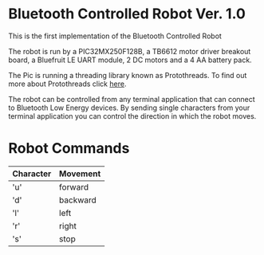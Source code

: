 # Bluetooth Controlled Robot Ver. 1.0

This is the first implementation of the Bluetooth Controlled Robot

The robot is run by a PIC32MX250F128B, a TB6612 motor driver breakout board, a Bluefruit LE UART module, 2 DC motors and a 4 AA battery pack.

The Pic is running a threading library known as Protothreads. To find out more about Protothreads click [here](http://people.ece.cornell.edu/land/courses/ece4760/PIC32/index_Protothreads.html).

The robot can be controlled from any terminal application that can connect to Bluetooth Low Energy devices. By sending single characters from your terminal application you can control the direction in which the robot moves.


# Robot Commands


| Character | Movement |
| --- | --- |
| 'u' | forward |
| 'd' | backward |
| 'l' | left |
| 'r' | right |
| 's' | stop|

